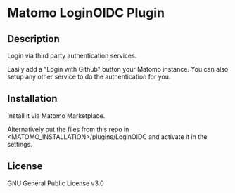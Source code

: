 # Matomo LoginOIDC Plugin

## Description

Login via third party authentication services.

Easily add a "Login with Github" button your Matomo instance. You can also setup any other service to do the authentication for you.

## Installation

Install it via Matomo Marketplace.

Alternatively put the files from this repo in <MATOMO_INSTALLATION>/plugins/LoginOIDC and activate it in the settings.

## License
GNU General Public License v3.0
